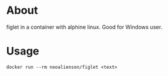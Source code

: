 About
=====

figlet in a container with alphine linux. Good for Windows user.

Usage
=====

    docker run --rm neoalienson/figlet <text>

